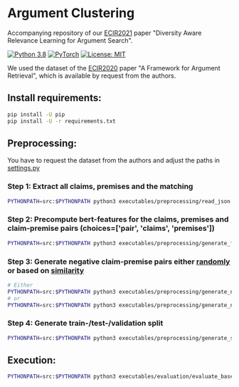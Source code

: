 # Argument Clustering

Accompanying repository of our [ECIR2021](https://arxiv.org/abs/2011.02177) paper "Diversity Aware Relevance Learning for Argument Search".

[![Python 3.8](https://img.shields.io/badge/Python-3.8-2d618c?logo=python)](https://docs.python.org/3.8/)
[![PyTorch](https://img.shields.io/badge/Made%20with-PyTorch-ee4c2c?logo=pytorch)](https://pytorch.org/docs/stable/index.html)
[![License: MIT](https://img.shields.io/badge/License-MIT-green.svg)](https://opensource.org/licenses/MIT)

We used the dataset of the [ECIR2020](https://link.springer.com/chapter/10.1007/978-3-030-45439-5_29) paper "A Framework for Argument Retrieval", which is available by request from the authors.

## Install requirements:
```bash
pip install -U pip
pip install -U -r requirements.txt
```

## Preprocessing:
You have to request the dataset from the authors and adjust the paths in [settings.py](src/arclus/settings.py)
### Step 1: Extract all claims, premises and the matching
```bash
PYTHONPATH=src:$PYTHONPATH python3 executables/preprocessing/read_json.py --input_dir=... --output_dir=output/
```

### Step 2: Precompute bert-features for the claims, premises and claim-premise pairs (choices=['pair', 'claims', 'premises'])
```bash
PYTHONPATH=src:$PYTHONPATH python3 executables/preprocessing/generate_features.py --mode=...
```

### Step 3: Generate negative claim-premise pairs either [randomly](executables/preprocessing/generate_negative_samples.py) or based on [similarity](executables/preprocessing/generate_negative_samples_nn.py)
```bash
# Either
PYTHONPATH=src:$PYTHONPATH python3 executables/preprocessing/generate_negative_samples_nn.py
# or
PYTHONPATH=src:$PYTHONPATH python3 executables/preprocessing/generate_negative_samples.py
```
### Step 4: Generate train-/test-/validation split
```bash
PYTHONPATH=src:$PYTHONPATH python3 executables/preprocessing/generate_sets.py
```

## Execution:
```bash
PYTHONPATH=src:$PYTHONPATH python3 executables/evaluation/evaluate_baselines.py --force > output/output_energy.txt
```

